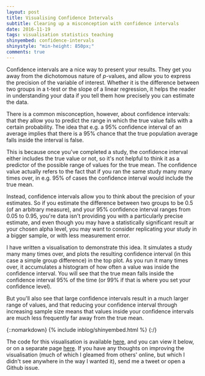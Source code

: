```yaml
---
layout: post
title: Visualising Confidence Intervals
subtitle: Clearing up a misconception with confidence intervals
date: 2016-11-19
tags: visualisation statistics teaching
shinyembed: confidence-intervals
shinystyle: "min-height: 850px;"
comments: true
---
```


Confidence intervals are a nice way to present your results. They get you away from the dichotomous nature of _p_-values, and allow you to express the precision of the variable of interest. Whether it is the difference between two groups in a t-test or the slope of a linear regression, it helps the reader in understanding your data if you tell them how precisely you can estimate the data.

There is a common misconception, however, about confidence intervals: that they allow you to predict the range in which the true value falls with a certain probability. The idea that e.g. a 95% confidence interval of an average implies that there is a 95% chance that the true population average falls inside the interval is false.

This is because once you've completed a study, the confidence interval either includes the true value or not, so it's not helpful to think it as a predictor of the possible range of values for the true mean. The confidence value actually refers to the fact that if you ran the same study many many times over, in e.g. 95% of cases the confidence interval would include the true mean.

Instead, confidence intervals allow you to think about the precision of your estimates. So if you estimate the difference between two groups to be 0.5 (of an arbitrary measure), and your 95% confidence interval ranges from 0.05 to 0.95, you're data isn't providing you with a particularly precise estimate, and even though you may have a statistically significant result ar your chosen alpha level, you may want to consider replicating your study in a bigger sample, or with less measurement error.

I have written a visualisation to demonstrate this idea. It simulates a study many many times over, and plots the resulting confidence interval (in this case a simple group difference) in the top plot. As you run it many times over, it accumulates a histogram of how often a value was inside the confidence interval. You will see that the true mean falls inside the confidence interval 95% of the time (or 99% if that is where you set your confidence level).

But you'll also see that large confidence intervals result in a much larger range of values, and that reducing your confidence interval through increasing sample size means that values inside your confidence intervals are much less frequently far away from the true mean.

{::nomarkdown}
{% include inblog/shinyembed.html %}
{:/}

The code for this visualisation is available [here](https://www.github.com/janfreyberg/confidence-interval-simulation/), and you can view it below, or on a separate page [here](http://shiny.janfreyberg.com/confidence-intervals/). If you have any thoughts on improving the visualisation (much of which I gleamed from others' online, but which I didn't see anywhere in the way I wanted it), send me a tweet or open a Github issue.
